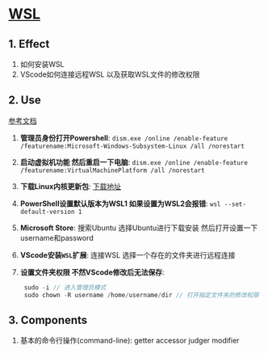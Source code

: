 # [WSL][WSL]

## 1. **Effect**

1. 如何安装WSL
2. VScode如何连接远程WSL 以及获取WSL文件的修改权限

## 2. **Use**

[参考文档](https://jspang.com/article/80)

1. **管理员身份打开Powershell**: `dism.exe /online /enable-feature /featurename:Microsoft-Windows-Subsystem-Linux /all /norestart`
2. **启动虚拟机功能 然后重启一下电脑**: `dism.exe /online /enable-feature /featurename:VirtualMachinePlatform /all /norestart`
3. **下载Linux内核更新包**: [下载地址][下载地址]
4. **PowerShell设置默认版本为WSL1 如果设置为WSL2会报错**: `wsl --set-default-version 1`
5. **Microsoft Store**: 搜索Ubuntu 选择Ubuntu进行下载安装 然后打开设置一下username和password
6. **VScode安装`WSL`扩展**: 连接WSL 选择一个存在的文件夹进行远程连接
7. **设置文件夹权限 不然VScode修改后无法保存**:

   ```typescript
    sudo -i // 进入管理员模式
    sudo chown -R username /home/username/dir // 打开指定文件夹的修改权限
   ```

## 3. **Components**

1. 基本的命令行操作(command-line): getter accessor judger modifier

[下载地址]: https://wslstorestorage.blob.core.windows.net/wslblob/wsl_up
[WSL]: https://blog.csdn.net/qq_56599702/article/details/129744074
